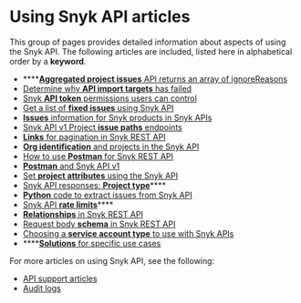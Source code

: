 # Using Snyk API articles

This group of pages provides detailed information about aspects of using the Snyk API. The following articles are included, listed here in alphabetical order by a **keyword**.

* ****[**Aggregated project issues** API returns an array of ignoreReasons](aggregated-project-issues-api-returns-an-array-of-ignorereasons.md)
* [Determine why **API import targets** has failed](determine-why-api-import-targets-has-failed.md)
* [Snyk **API token** permissions users can control](api-token-permissions-users-can-control.md)
* [Get a list of **fixed issues** using Snyk API](get-a-list-of-fixed-issues-using-snyk-api.md)
* [**Issues** information for Snyk products in Snyk APIs](issues-information-for-snyk-products-in-snyk-apis.md)
* [Snyk API v1 Project **issue paths** endpoints](snyk-api-v1-path-endpoint-information.md)
* [**Links** for pagination in Snyk REST API](links-for-pagination-in-snyk-rest-api.md)
* [**Org identification** and projects in the Snyk API](org-identification-and-projects-in-snyk-apis.md)
* [How to use **Postman** for Snyk REST API](how-to-use-postman-for-snyk-rest-api.md)
* [**Postman** and Snyk API v1](postman-and-snyk-api.md)
* [Set **project attributes** using the Snyk API](set-project-attributes-using-the-snyk-api.md)
* [Snyk API responses: **Project type**](snyk-api-responses-project-type.md)****
* [**Python** code to extract issues from Snyk API](python-code-to-extract-issues-from-snyk-api.md)
* [Snyk API **rate limits**](snyk-api-rate-limits.md)****
* [**Relationships** in Snyk REST API](relationships-in-snyk-rest-api.md)
* [Request body **schema** in Snyk REST API](request-body-schema-in-snyk-rest-api.md)
* [Choosing a **service account type** to use with Snyk APIs](choosing-a-service-account-type-to-use-with-snyk-apis.md)
* ****[**Solutions** for specific use cases](solutions-for-specific-use-cases.md)

For more articles on using Snyk API, see the following:

* [API support articles](https://support.snyk.io/hc/en-us/sections/360001344097-API)
* [Audit logs](../../features/user-and-group-management/managing-users-and-permissions/audit-logs.md)
